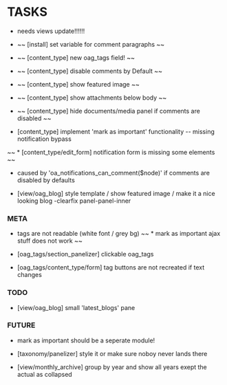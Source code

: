 TASKS
=====

* needs views update!!!!!!

* ~~ [install] set variable for comment paragraphs ~~

* ~~ [content_type] new oag_tags field! ~~
* ~~ [content_type] disable comments by Default ~~
* ~~ [content_type] show featured image ~~
* ~~ [content_type] show attachments below body ~~
* ~~ [content_type] hide documents/media panel if comments are disabled ~~

* [content_type] implement 'mark as important' functionality
  -- missing notification bypass

~~ * [content_type/edit_form] notification form is missing some elements ~~
  - caused by 'oa_notifications_can_comment($node)' if comments are disabled by defaults

* [view/oag_blog] style template / show featured image / make it a nice looking blog
  -clearfix panel-panel-inner

### META

* tags are not readable (white font / grey bg)
~~ * mark as important ajax stuff does not work ~~

* [oag_tags/section_panelizer] clickable oag_tags
* [oag_tags/content_type/form] tag buttons are not recreated if text changes

### TODO
* [view/oag_blog] small 'latest_blogs' pane

### FUTURE

* mark as important should be a seperate module!

* [taxonomy/panelizer] style it or make sure noboy never lands there
* [view/monthly_archive] group by year and show all years exept the actual as collapsed
